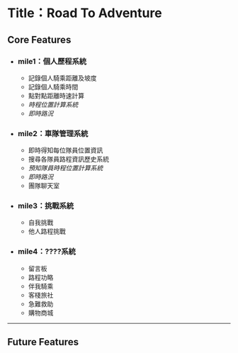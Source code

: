 # **Title：Road To Adventure**
## Core Features
- ### mile1：個人歷程系統
  + 記錄個人騎乘距離及坡度
  + 記錄個人騎乘時間
  + 點對點距離時速計算
  + *時程位置計算系統*
  + *即時路況*

- ### mile2：車隊管理系統
  + 即時得知每位隊員位置資訊
  + 搜尋各隊員路程資訊歷史系統
  + *預知隊員時程位置計算系統*
  + *即時路況*
  + 團隊聊天室

- ### mile3：挑戰系統
  + 自我挑戰
  + 他人路程挑戰

- ### mile4：????系統
  + 留言板
  + 路程功略
  + 伴我騎乘
  + 客棧旅社
  + 急難救助
  + 購物商城

---
## Future Features

